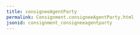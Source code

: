 ```yaml
---
title: consigneeAgentParty
permalink: Consignment.consigneeAgentParty.html
jsonid: consignment_consigneeagentparty
---
```

